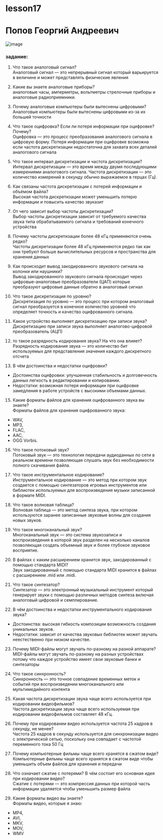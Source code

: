 # lesson17

# Попов Георгий Андреевич

![image](https://github.com/user-attachments/assets/46886339-ad3e-4298-9ae3-4aed6956370a)

### задание:

1. Что такое аналоговый сигнал?  
Аналоговый сигнал — это непрерывный сигнал который варьируется в величине и может представлять физические явления

2. Какие вы знаете аналоговые приборы?  
аналоговые часы, амперметры, вольтметры стрелочные приборы и аналоговые радиоприемники.

3. Почему аналоговые компьютеры были вытеснены цифровыми?  
Аналоговые компьютеры были вытеснены цифровыми из-за их большей точности

4. Что такое оцифровка? Если ли потеря информации при оцифровке? Почему?  
Оцифровка — это процесс преобразования аналогового сигнала в цифровую форму. Потеря информации при оцифровке возможна если частота дискретизации недостаточна для захвата всех деталей аналогового сигнала

5. Что такое интервал дискретизации и частота дискретизации?  
Интервал дискретизации — это время между двумя последующими измерениями аналогового сигнала.
Частота дискретизации — это количество измерений в секунду обычно выражаемое в герцах (Гц).

7. Как связаны частота дискретизации с потерей информации и объёмом файла?  
Высокая частота дискретизации может уменьшить потерю информации и повысить качество звуказит

8. От чего зависит выбор частоты дискретизации?  
Выбор частоты дискретизации зависит от требуемого качества звука типа обрабатываемого сигнала и требований конечного устройства

9. Почему частоты дискретизации более 48 кГц применяются очень редко?  
Частоты дискретизации более 48 кГц применяются редко так как они требуют больше вычислительных ресурсов и пространства для хранения данных

10. Как происходит вывод закодированного звукового сигнала на колонки или наушники?  
Вывод закодированного звукового сигнала происходит через цифровые-аналоговые преобразователи (ЦАП) которые преобразуют цифровые данные обратно в аналоговый сигнал

11. Что такое дискретизация по уровню?  
Дискретизация по уровню — это процесс при котором аналоговый сигнал преобразуется в конечное количество уровней что определяет точность и качество оцифрованного сигнала.

12. Какое устройство выполняет дискретизацию при записи звука?  
Дискретизацию при записи звука выполняет аналогово-цифровой преобразователь (АЦП)

13. то такое разрядность кодирования звука? На что она влияет?  
Разрядность кодирования звука — это количество бит используемых для представления значения каждого дискретного отсчета

14. В чём достоинства и недостатки оцифровки?  
 - Достоинства оцифровки: улучшенная стабильность и долговечность данных легкость в редактировании и копировании.
 - Недостатки: возможная потеря информации при оцифровке замедления в работе устройств с высокими объемами данных.

15. Какие форматы файлов для хранения оцифрованного звука вы знаете?  
Форматы файлов для хранения оцифрованного звука:
 - WAV,
 - MP3,
 - FLAC,
 - AAC,
 - OGG Vorbis.

16. Что такое потоковый звук?  
Потоковый звук — это технология передачи аудиоданных по сети в реальном времени позволяющая слушать звук без необходимости полного скачивания файла.

17. Что такое инструментальное кодирование?  
Инструментальное кодирование — это метод при котором звук создается с помощью синтезаторов игровых инструментов или библиотек используемых для воспроизведения музыки записанной в формате MIDI.

18. Что такое волновая таблица?  
Волновая таблица — это метод синтеза звука, при котором используются заранее записанные звуковые волны для создания новых звуков.

19. Что такое многоканальный звук?  
Многоканальный звук — это система звукозаписи и воспроизведения в которой звук разделен на несколько каналов позволяющая создать объемный звук и более глубокое звуковое восприятие.

20. В файлах с каким расширением хранится звук, закодированный с помощью стандарта MIDI?  
Звук закодированный с помощью стандарта MIDI хранится в файлах с расширением .mid или .midi.

21. Что такое синтезатор?  
Синтезатор — это электронный музыкальный инструмент который генерирует звуки с помощью различных методов синтеза включая аналоговый цифровой и семплирование.

22. В чём достоинства и недостатки инструментального кодирования звука?  
 - Достоинства: высокая гибкость композиции возможность создания уникальных звуков.
 - Недостатки: зависит от качества звуковых библиотек может звучать неестественно при низком качестве.

23. Почему MIDI-файлы могут звучать по-разному на разной аппарате?  
MIDI-файлы могут звучать по-разному на разных устройствах потому что каждое устройство имеет свои звуковые банки и синтезаторы

24. Что такое синхронность?  
Синхронность — это точное совпадение временных меток и событий при воспроизведении многоканального или мультимедийного контента

25. Какая частота дискретизации звука чаще всего используется при кодировании видеофильмов?  
Частота дискретизации звука чаще всего используемая при кодировании видеофильмов составляет 48 кГц.

26. Почему при кодировании видео используется частота 25 кадров в секунду, не менее?  
Частота 25 кадров в секунду используется для синхронизации видео с электрической сетью, поскольку она совпадает с частотой переменного тока 50 Гц

27. Почему компьютерные фильмы чаще всего хранятся в сжатом виде?  
Компьютерные фильмы чаще всего хранятся в сжатом виде чтобы уменьшить объем файлов для хранения и передачи

28. Что означает сжатие с потерями? В чём состоит его основная идея при кодировании видео?  
Сжатие с потерями — это компрессия данных при которой часть информации удаляется чтобы уменьшить размер файла

29. Какие форматы видео вы знаете?  
Форматы видео, которые я знаю:
 - MP4,
 - AVI,
 - MKV,
 - MOV,
 - WMV














